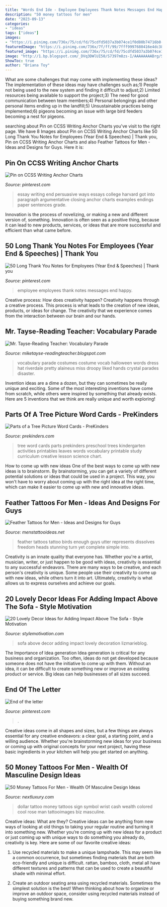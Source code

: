 ```yaml
---
title: "Words End Ide - Employee Employees Thank Notes Messages End Happy"
description: "50 money tattoos for men"
date: "2023-09-13"
categories:
- "ideas"
tags: ["ideas"]
images:
- "https://i.pinimg.com/736x/75/cd/fd/75cdfd5037a3b074ce1f0d80b74716b0--happy-employees-employee-retention.jpg"
featuredImage: "https://i.pinimg.com/736x/7f/ff/99/7fff9997680416e4dc381c1ba24f6d76--essay-writing-persuasive-writing.jpg"
featured_image: "https://i.pinimg.com/736x/75/cd/fd/75cdfd5037a3b074ce1f0d80b74716b0--happy-employees-employee-retention.jpg"
image: "http://1.bp.blogspot.com/_DVq3DWlUI50/S7397m8zs-I/AAAAAAAABrg/SCFjX0pWBlw/s1600/DSCF3336.JPG"
ShowToc: true
author: "Briana Toy"
---
```



What are some challenges that may come with implementing these ideas?
The implementation of these ideas may have challenges such as;1) People not being used to the new system and finding it difficult to adjust;2) Limited resources being available to support the project;3) The need for good communication between team members;4) Personal belongings and other personal items ending up in the landfill;5) Unsustainable practices being implemented;6) pigeons becoming an issue with large bird feeders becoming a nest for pigeons.

	

		
searching about Pin on CCSS Writing Anchor Charts you've visit to the right page. We have 8 Images about Pin on CCSS Writing Anchor Charts like 50 Long Thank You Notes for Employees (Year End &amp; Speeches) | Thank you, Pin on CCSS Writing Anchor Charts and also Feather Tattoos for Men - Ideas and Designs for Guys. Here it is:
		
    
## Pin On CCSS Writing Anchor Charts

<img loading=lazy src="https://i.pinimg.com/736x/7f/ff/99/7fff9997680416e4dc381c1ba24f6d76--essay-writing-persuasive-writing.jpg" onerror="this.onerror=null;this.src='https://tse2.mm.bing.net/th?id=OIP.brzMyl8rSTKT8zyCzduXLQHaJ6&amp;pid=15.1';" alt="Pin on CCSS Writing Anchor Charts">

_Source: pinterest.com_

>essay writing end persuasive ways essays college harvard got into paragraph argumentative closing anchor charts examples endings paper sentences grade. 

	

Innovation is the process of novelizing, or making a new and different version of, something. Innovation is often seen as a positive thing, because it can lead to new products, services, or ideas that are more successful and efficient than what came before.

    
## 50 Long Thank You Notes For Employees (Year End &amp; Speeches) | Thank You

<img loading=lazy src="https://i.pinimg.com/736x/75/cd/fd/75cdfd5037a3b074ce1f0d80b74716b0--happy-employees-employee-retention.jpg" onerror="this.onerror=null;this.src='https://tse3.mm.bing.net/th?id=OIP.PhH3O3Rm7Qm3DmiqB6kNpQHaLG&amp;pid=15.1';" alt="50 Long Thank You Notes for Employees (Year End &amp; Speeches) | Thank you">

_Source: pinterest.com_

>employee employees thank notes messages end happy. 

	

Creative process: How does creativity happen?
Creativity happens through a creative process. This process is what leads to the creation of new ideas, products, or ideas for change. The creativity that we experience comes from the interaction between our brain and our hands.

    
## Mr. Tayse-Reading Teacher: Vocabulary Parade

<img loading=lazy src="http://1.bp.blogspot.com/_DVq3DWlUI50/S7397m8zs-I/AAAAAAAABrg/SCFjX0pWBlw/s1600/DSCF3336.JPG" onerror="this.onerror=null;this.src='https://tse1.mm.bing.net/th?id=OIP.mjW4yXS144_w2lQddJIIkQHaJ4&amp;pid=15.1';" alt="Mr. Tayse-Reading Teacher: Vocabulary Parade">

_Source: miketayse-readingteacher.blogspot.com_

>vocabulary parade costumes costume vocab halloween words dress hat riverdale pretty alaineus miss droopy liked hands crystal parades disaster. 

	

Invention ideas are a dime a dozen, but they can sometimes be really unique and exciting. Some of the most interesting inventions have come from scratch, while others were inspired by something that already exists. Here are 5 inventions that we think are really unique and worth exploring!

    
## Parts Of A Tree Picture Word Cards - PreKinders

<img loading=lazy src="https://www.prekinders.com/wp-content/uploads/2011/10/tree-word-cards.png" onerror="this.onerror=null;this.src='https://tse1.mm.bing.net/th?id=OIP.LpQ09yex4gQuG3gULlwD7wAAAA&amp;pid=15.1';" alt="Parts of a Tree Picture Word Cards - PreKinders">

_Source: prekinders.com_

>tree word cards parts prekinders preschool trees kindergarten activities printables leaves words vocabulary printable study curriculum creative lesson science chart. 

	

How to come up with new ideas
One of the best ways to come up with new ideas is to brainstorm. By brainstorming, you can get a variety of different potential solutions or ideas that could be used in a project. This way, you won't have to worry about coming up with the right idea at the right time, which can make it easier to come up with new and innovative ideas.

    
## Feather Tattoos For Men - Ideas And Designs For Guys

<img loading=lazy src="http://www.menstattooideas.net/tattooimages/2015/12/feather-tattoos-47.jpg" onerror="this.onerror=null;this.src='https://tse2.mm.bing.net/th?id=OIP.T3nr-wugDMge49P0nCOwlQHaLH&amp;pid=15.1';" alt="Feather Tattoos for Men - Ideas and Designs for Guys">

_Source: menstattooideas.net_

>feather tattoos tattoo birds enough guys utter represents dissolves freedom heads stunning turn yet complete simple into. 

	

Creativity is an innate quality that everyone has. Whether you're a artist, musician, writer, or just happen to be good with ideas, creativity is essential to any successful endeavors. There are many ways to be creative, and each person's creativity is unique. Some people use their creativity to come up with new ideas, while others turn it into art. Ultimately, creativity is what allows us to express ourselves and achieve our goals.

    
## 20 Lovely Decor Ideas For Adding Impact Above The Sofa - Style Motivation

<img loading=lazy src="https://cdn.homebnc.com/homeimg/2017/03/11-decoration-ideas-above-the-sofa-homebnc.jpg" onerror="this.onerror=null;this.src='https://tse4.mm.bing.net/th?id=OIP.XEqpI1VilMtx0reWfaPqnQHaHa&amp;pid=15.1';" alt="20 Lovely Decor Ideas for Adding Impact Above The Sofa - Style Motivation">

_Source: stylemotivation.com_

>sofa above decor adding impact lovely decoration lizmarieblog. 

	

The Importance of Idea generation
Idea generation is critical for any business and organization. Too often, ideas do not get developed because someone does not have the initiative to come up with them. Without an idea, it can be difficult to create something new or improve an existing product or service. Big ideas can help businesses of all sizes succeed.

    
## End Of The Letter

<img loading=lazy src="https://i.pinimg.com/736x/07/50/8f/07508f238a255e98532bf3ae20918d1a--end-of-letters.jpg" onerror="this.onerror=null;this.src='https://tse1.mm.bing.net/th?id=OIP.XorD00JlG3k6SGf0ik11IwHaJ3&amp;pid=15.1';" alt="End of the letter">

_Source: pinterest.com_

>. 

	

Creative ideas come in all shapes and sizes, but a few things are always essential for any creative endeavors: a clear goal, a starting point, and a willing audience. Whether you're brainstorming new ideas for your business or coming up with original concepts for your next project, having these basic ingredients in your kitchen will help you get started on anything.

    
## 50 Money Tattoos For Men - Wealth Of Masculine Design Ideas

<img loading=lazy src="http://nextluxury.com/wp-content/uploads/mens-cash-money-tattoos-symbol.jpg" onerror="this.onerror=null;this.src='https://tse4.mm.bing.net/th?id=OIP.p31Eunsv8ctnRAjhX63NAQHaHa&amp;pid=15.1';" alt="50 Money Tattoos For Men - Wealth Of Masculine Design Ideas">

_Source: nextluxury.com_

>dollar tattoo money tattoos sign symbol wrist cash wealth colored cool rose man tattooimages biz masculine. 

	

Creative ideas: What are they?
Creative ideas can be anything from new ways of looking at old things to taking your regular routine and turning it into something new. Whether you’re coming up with new ideas for a product or just coming up with unique ways to do something you already do, creativity is key. Here are some of our favorite creative ideas: 
1. Use recycled materials to make a unique lampshade. This may seem like a common occurrence, but sometimes finding materials that are both eco-friendly and unique is difficult. rattan, bamboo, cloth, metal all have different textures and patterns that can be used to create a beautiful shade with minimal effort. 

2. Create an outdoor seating area using recycled materials. Sometimes the simplest solution is the best! When thinking about how to organize or improve an outdoor space, consider using recycled materials instead of buying something brand new.

